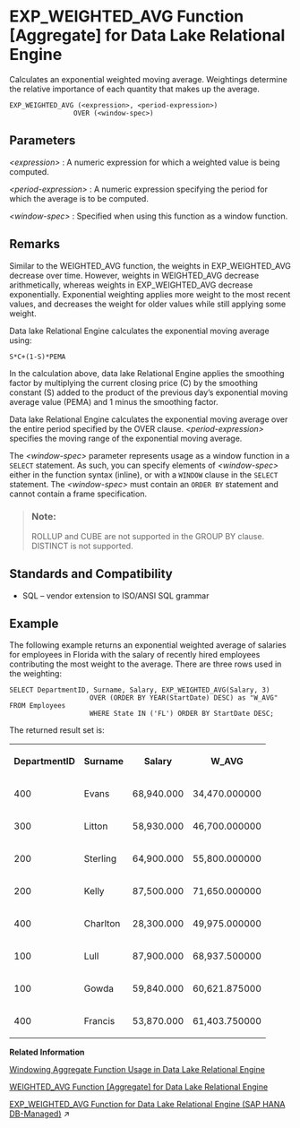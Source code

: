 <!-- loioa551b4fb84f210158a07f463ff01b5e2 -->

# EXP\_WEIGHTED\_AVG Function \[Aggregate\] for Data Lake Relational Engine

Calculates an exponential weighted moving average. Weightings determine the relative importance of each quantity that makes up the average.



```
EXP_WEIGHTED_AVG (<expression>, <period-expression>)
                OVER (<window-spec>)
```



<a name="loioa551b4fb84f210158a07f463ff01b5e2__EXP_WEIGHTED_AVG_parm1"/>

## Parameters

 *<expression\>*
 :   A numeric expression for which a weighted value is being computed.

  *<period-expression\>*
 :   A numeric expression specifying the period for which the average is to be computed.

  *<window-spec\>*
 :   Specified when using this function as a window function.

 

<a name="loioa551b4fb84f210158a07f463ff01b5e2__EXP_WEIGHTED_AVG_remarks1"/>

## Remarks

Similar to the WEIGHTED\_AVG function, the weights in EXP\_WEIGHTED\_AVG decrease over time. However, weights in WEIGHTED\_AVG decrease arithmetically, whereas weights in EXP\_WEIGHTED\_AVG decrease exponentially. Exponential weighting applies more weight to the most recent values, and decreases the weight for older values while still applying some weight.

Data lake Relational Engine calculates the exponential moving average using:

```
S*C+(1-S)*PEMA
```

In the calculation above, data lake Relational Engine applies the smoothing factor by multiplying the current closing price \(C\) by the smoothing constant \(S\) added to the product of the previous day’s exponential moving average value \(PEMA\) and 1 minus the smoothing factor.

Data lake Relational Engine calculates the exponential moving average over the entire period specified by the OVER clause. *<period-expression\>* specifies the moving range of the exponential moving average.

The *<window-spec\>* parameter represents usage as a window function in a `SELECT` statement. As such, you can specify elements of *<window-spec\>* either in the function syntax \(inline\), or with a `WINDOW` clause in the `SELECT` statement. The *<window-spec\>* must contain an `ORDER BY` statement and cannot contain a frame specification.

> ### Note:  
> ROLLUP and CUBE are not supported in the GROUP BY clause. DISTINCT is not supported.



<a name="loioa551b4fb84f210158a07f463ff01b5e2__EXP_WEIGHTED_AVG_standards1"/>

## Standards and Compatibility

-   SQL – vendor extension to ISO/ANSI SQL grammar



<a name="loioa551b4fb84f210158a07f463ff01b5e2__EXP_WEIGHTED_AVG_examples1"/>

## Example

The following example returns an exponential weighted average of salaries for employees in Florida with the salary of recently hired employees contributing the most weight to the average. There are three rows used in the weighting:

```
SELECT DepartmentID, Surname, Salary, EXP_WEIGHTED_AVG(Salary, 3) 
                    OVER (ORDER BY YEAR(StartDate) DESC) as "W_AVG" FROM Employees
                    WHERE State IN ('FL') ORDER BY StartDate DESC;
```

The returned result set is:


<table>
<tr>
<th valign="top">

DepartmentID



</th>
<th valign="top">

Surname



</th>
<th valign="top">

Salary



</th>
<th valign="top">

W\_AVG



</th>
</tr>
<tr>
<td valign="top">

400



</td>
<td valign="top">

Evans



</td>
<td valign="top">

68,940.000



</td>
<td valign="top">

34,470.000000



</td>
</tr>
<tr>
<td valign="top">

300



</td>
<td valign="top">

Litton



</td>
<td valign="top">

58,930.000



</td>
<td valign="top">

46,700.000000



</td>
</tr>
<tr>
<td valign="top">

200



</td>
<td valign="top">

Sterling



</td>
<td valign="top">

64,900.000



</td>
<td valign="top">

55,800.000000



</td>
</tr>
<tr>
<td valign="top">

200



</td>
<td valign="top">

Kelly



</td>
<td valign="top">

87,500.000



</td>
<td valign="top">

71,650.000000



</td>
</tr>
<tr>
<td valign="top">

400



</td>
<td valign="top">

Charlton



</td>
<td valign="top">

28,300.000



</td>
<td valign="top">

49,975.000000



</td>
</tr>
<tr>
<td valign="top">

100



</td>
<td valign="top">

Lull



</td>
<td valign="top">

87,900.000



</td>
<td valign="top">

68,937.500000



</td>
</tr>
<tr>
<td valign="top">

100



</td>
<td valign="top">

Gowda



</td>
<td valign="top">

59,840.000



</td>
<td valign="top">

60,621.875000



</td>
</tr>
<tr>
<td valign="top">

400



</td>
<td valign="top">

Francis



</td>
<td valign="top">

53,870.000



</td>
<td valign="top">

61,403.750000



</td>
</tr>
</table>

**Related Information**  


[Windowing Aggregate Function Usage in Data Lake Relational Engine](windowing-aggregate-function-usage-in-data-lake-relational-engine-a527f35.md "A major feature of the ISO/ANSI SQL extensions for OLAP is a construct called a window.")

[WEIGHTED\_AVG Function \[Aggregate\] for Data Lake Relational Engine](weighted-avg-function-aggregate-for-data-lake-relational-engine-a590e30.md "Calculates an arithmetically (or linearly) weighted average.")

[EXP_WEIGHTED_AVG Function for Data Lake Relational Engine (SAP HANA DB-Managed)](https://help.sap.com/viewer/a898e08b84f21015969fa437e89860c8/2023_1_QRC/en-US/ac831a074ab343628271364a30d557bf.html "Calculates an exponential weighted moving average. Weightings determine the relative importance of each quantity that makes up the average.") :arrow_upper_right:

